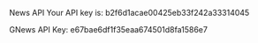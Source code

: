 News API
Your API key is: b2f6d1acae00425eb33f242a33314045

GNews API Key: e67bae6df1f35eaa674501d8fa1586e7
